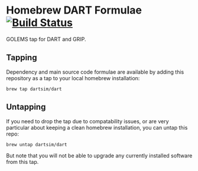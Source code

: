 Homebrew DART Formulae [![Build Status](https://travis-ci.org/dartsim/homebrew-dart.svg?branch=master)](https://travis-ci.org/dartsim/homebrew-dart)
======================
GOLEMS tap for DART and GRIP.

Tapping
-------
Dependency and main source code formulae are available by adding this repository as a tap to your local homebrew installation:

    brew tap dartsim/dart

Untapping
---------
If you need to drop the tap due to compatability issues, or are very particular about keeping a clean homebrew installation, you can untap this repo:

    brew untap dartsim/dart

But note that you will not be able to upgrade any currently installed software from this tap.
